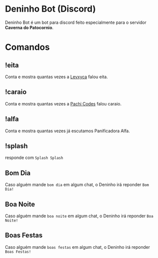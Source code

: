 # Deninho Bot (Discord)

Deninho Bot é um bot para discord feito especialmente para o servidor **Caverna do Patocornio**.

# Comandos

## !eita

Conta e mostra quantas vezes a [Levxyca](https://github.com/levxyca) falou eita.

## !caraio

Conta e mostra quantas vezes a [Pachi Codes](https://github.com/pachicodes) falou caraio.

## !alfa

Conta e mostra quantas vezes já escutamos Panificadora Alfa.

## !splash

responde com `Splash Splash`

## Bom Dia

Caso alguém mande `bom dia` em algum chat, o Deninho irá reponder `Bom Dia!`

## Boa Noite

Caso alguém mande `boa noite` em algum chat, o Deninho irá reponder `Boa Noite!`

## Boas Festas

Caso alguém mande `boas festas` em algum chat, o Deninho irá reponder `Boas Festas!`

